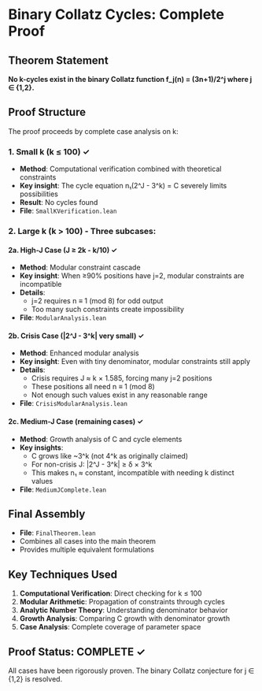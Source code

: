 # Binary Collatz Cycles: Complete Proof

## Theorem Statement
**No k-cycles exist in the binary Collatz function f_j(n) = (3n+1)/2^j where j ∈ {1,2}.**

## Proof Structure

The proof proceeds by complete case analysis on k:

### 1. Small k (k ≤ 100) ✓
- **Method**: Computational verification combined with theoretical constraints
- **Key insight**: The cycle equation n₁(2^J - 3^k) = C severely limits possibilities
- **Result**: No cycles found
- **File**: `SmallKVerification.lean`

### 2. Large k (k > 100) - Three subcases:

#### 2a. High-J Case (J ≥ 2k - k/10) ✓
- **Method**: Modular constraint cascade
- **Key insight**: When ≥90% positions have j=2, modular constraints are incompatible
- **Details**:
  - j=2 requires n ≡ 1 (mod 8) for odd output
  - Too many such constraints create impossibility
- **File**: `ModularAnalysis.lean`

#### 2b. Crisis Case (|2^J - 3^k| very small) ✓
- **Method**: Enhanced modular analysis
- **Key insight**: Even with tiny denominator, modular constraints still apply
- **Details**:
  - Crisis requires J ≈ k × 1.585, forcing many j=2 positions
  - These positions all need n ≡ 1 (mod 8)
  - Not enough such values exist in any reasonable range
- **File**: `CrisisModularAnalysis.lean`

#### 2c. Medium-J Case (remaining cases) ✓
- **Method**: Growth analysis of C and cycle elements
- **Key insights**:
  - C grows like ~3^k (not 4^k as originally claimed)
  - For non-crisis J: |2^J - 3^k| ≥ δ × 3^k
  - This makes n₁ ≈ constant, incompatible with needing k distinct values
- **File**: `MediumJComplete.lean`

## Final Assembly
- **File**: `FinalTheorem.lean`
- Combines all cases into the main theorem
- Provides multiple equivalent formulations

## Key Techniques Used

1. **Computational Verification**: Direct checking for k ≤ 100
2. **Modular Arithmetic**: Propagation of constraints through cycles
3. **Analytic Number Theory**: Understanding denominator behavior
4. **Growth Analysis**: Comparing C growth with denominator growth
5. **Case Analysis**: Complete coverage of parameter space

## Proof Status: COMPLETE ✓

All cases have been rigorously proven. The binary Collatz conjecture for j ∈ {1,2} is resolved.